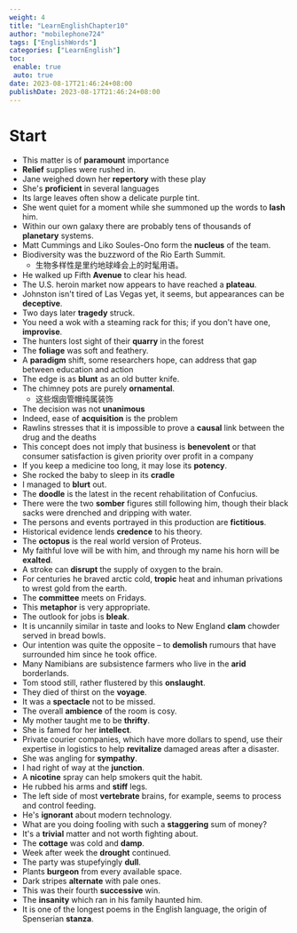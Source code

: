 ```yaml
---
weight: 4
title: "LearnEnglishChapter10"
author: "mobilephone724"
tags: ["EnglishWords"]
categories: ["LearnEnglish"]
toc:
 enable: true
 auto: true
date: 2023-08-17T21:46:24+08:00
publishDate: 2023-08-17T21:46:24+08:00
---
```




# Start

+ This matter is of **paramount** importance
+ **Relief** supplies were rushed in.
+ Jane weighed down her **repertory** with these play
+ She's **proficient** in several languages
+ Its large leaves often show a delicate purple tint.
+ She went quiet for a moment while she summoned up the words to **lash** him.
+ Within our own galaxy there are probably tens of thousands of **planetary** systems.
+ Matt Cummings and Liko Soules-Ono form the **nucleus** of the team.
+ Biodiversity was the buzzword of the Rio Earth Summit. 
  + 生物多样性是里约地球峰会上的时髦用语。
+ He walked up Fifth **Avenue** to clear his head.
+ The U.S. heroin market now appears to have reached a **plateau**.
+ Johnston isn't tired of Las Vegas yet, it seems, but appearances can be **deceptive**.
+ Two days later **tragedy** struck.
+ You need a wok with a steaming rack for this; if you don't have one, **improvise**.
+ The hunters lost sight of their **quarry** in the forest
+ The **foliage** was soft and feathery.
+ A **paradigm** shift, some researchers hope, can address that gap between education and action
+ The edge is as **blunt** as an old butter knife.
+ The chimney pots are purely **ornamental**.
  + 这些烟囱管帽纯属装饰
+ The decision was not **unanimous**
+ Indeed, ease of **acquisition** is the problem
+ Rawlins stresses that it is impossible to prove a **causal** link between the drug and the deaths
+ This concept does not imply that business is **benevolent** or that consumer satisfaction is given priority over profit in a company
+ If you keep a medicine too long, it may lose its **potency**.
+ She rocked the baby to sleep in its **cradle**
+ I managed to **blurt** out.
+ The **doodle** is the latest in the recent rehabilitation of Confucius.
+ There were the two **somber** figures still following him, though their black sacks were drenched and dripping with water.
+ The persons and events portrayed in this production are **fictitious**.
+ Historical evidence lends **credence** to his theory.
+ The **octopus** is the real world version of Proteus.
+ My faithful love will be with him, and through my name his horn will be **exalted**.
+ A stroke can **disrupt** the supply of oxygen to the brain.
+ For centuries he braved arctic cold, **tropic** heat and inhuman privations to wrest gold from the earth.
+ The **committee** meets on Fridays.
+ This **metaphor** is very appropriate.
+ The outlook for jobs is **bleak**.
+ It is uncannily similar in taste and looks to New England **clam** chowder served in bread bowls.
+ Our intention was quite the opposite – to **demolish** rumours that have surrounded him since he took office.
+ Many Namibians are subsistence farmers who live in the **arid** borderlands.
+ Tom stood still, rather flustered by this **onslaught**.
+ They died of thirst on the **voyage**.
+ It was a **spectacle** not to be missed.
+ The overall **ambience** of the room is cosy.
+ My mother taught me to be **thrifty**.
+ She is famed for her **intellect**.
+ Private courier companies, which have more dollars to spend, use their expertise in logistics to help **revitalize** damaged areas after a disaster.
+ She was angling for **sympathy**.
+ I had right of way at the **junction**.
+ A **nicotine** spray can help smokers quit the habit.
+ He rubbed his arms and **stiff** legs.
+ The left side of most **vertebrate** brains, for example, seems to process and control feeding.
+ He's **ignorant** about modern technology.
+ What are you doing fooling with such a **staggering** sum of money?
+ It's a **trivial** matter and not worth fighting about.
+ The **cottage** was cold and **damp**.
+ Week after week the **drought** continued.
+ The party was stupefyingly **dull**.
+ Plants **burgeon** from every available space.
+ Dark stripes **alternate** with pale ones.
+ This was their fourth **successive** win.
+ The **insanity** which ran in his family haunted him.
+ It is one of the longest poems in the English language, the origin of Spenserian **stanza**.